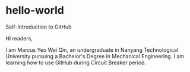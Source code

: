 # hello-world
Self-Introduction to GitHub 

Hi readers,

I am Marcus Yeo Wei Qin, an undergraduate in Nanyang Technological University pursuing a Bachelor's Degree in Mechanical Engineering. I am learning how to use GitHub during Circuit Breaker period.
